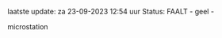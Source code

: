 laatste update: 
za 23-09-2023 12:54   uur 
Status: FAALT - geel - 
<div class="service Y">microstation</div>